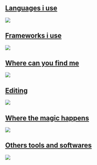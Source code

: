 <p align="center">
  <a href="https://skillicons.dev">
  <h2>Languages i use</h2>
    <img src="https://skillicons.dev/icons?i=html,css,js,ts,php,dart,java,c,cs,java,jquery,mysql,py,bootstrap,sqlite" />
  <br>
  
  <h2>Frameworks i use</h2>
    <img src="https://skillicons.dev/icons?i=flutter,django,angular,dotnet,arduino,laravel,react,redux,spring,symfony,vue" />
  <br>
  
  <h2>Where can you find me</h2>
    <img src="https://skillicons.dev/icons?i=instagram,linkedin,stackoverflow,twitter" />
 <br>
 
  <h2>Editing</h2>
    <img src="https://skillicons.dev/icons?i=ai,ae,ps,pr,figma" />	
	 <br>
	 
  <h2>Where the magic happens</h2>
    <img src="https://skillicons.dev/icons?i=vscode,visualstudio,idea" />
 <br>
 
  <h2>Others tools and softwares</h2>  
    <img src="https://skillicons.dev/icons?i=wordpress,gradle,github,git,matlab,linux,eclipse,discord,docker,sketchup,codepen,autocad,azure" />
  </a>
</p>

